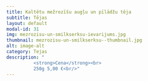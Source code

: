 ```yaml
---
title: Kaltētu mežrozīšu augļu un pīlādžu tēja
subtitle: Tējas
layout: default
modal-id: 31
img: mezrozisu-un-smilkserksu-ievarijums.jpg
thumbnail: mezrozisu-un-smilkserksu--thumbnail.jpg
alt: image-alt
category: Tejas
description: "
          <strong>Cena</strong><br>
          250g 5,00 €<br/>"
---
```

